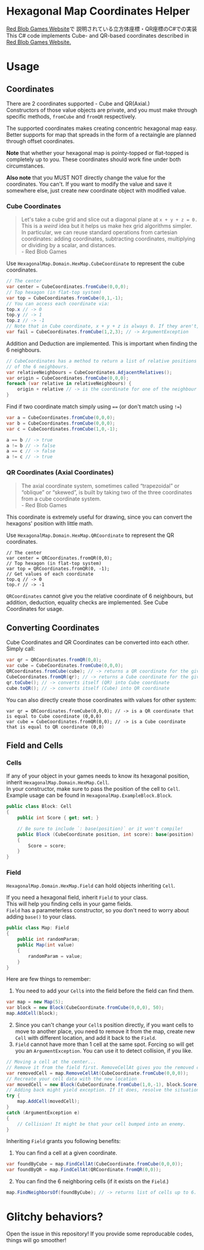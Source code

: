 # Hexagonal Map Coordinates Helper

[Red Blob Games Website](https://www.redblobgames.com/grids/hexagons/)で
説明されている立方体座標・QR座標のC#での実装  
This C# code implements Cube- and QR-based coordinates 
described in [Red Blob Games Website.](https://www.redblobgames.com/grids/hexagons/)

# Usage

## Coordinates

There are 2 coordinates supported - Cube and QR(Axial.)  
Constructors of those value objects are private, and
you must make through specific methods, `fromCube` and `fromQR`
respectively.

The supported coordinates makes creating concentric hexagonal map
easy. Better supports for map that spreads in the form of a rectaingle 
are planned through offset coordinates.

**Note** that whether your hexagonal map is pointy-topped or flat-topped
is completely up to you.
These coordinates should work fine under both circumstances.

**Also note** that you MUST NOT directly change the value for the 
coordinates. You can't. If you want to modify the value and save it
somewhere else, just create new coordinate object with modified value.

### Cube Coordinates

> Let's take a cube grid and slice out a diagonal plane at `x + y + z = 0.`
> This is a _weird_ idea but it helps us make hex grid algorithms simpler. 
> In particular, we can reuse standard operations from cartesian coordinates: 
> adding coordinates, subtracting coordinates, multiplying or dividing by a scalar, 
> and distances.  
>  \- Red Blob Games

Use `HexagonalMap.Domain.HexMap.CubeCoordinate` to represent
the cube coordinates.

```c#
// The center
var center = CubeCoordinates.fromCube(0,0,0);
// Top hexagon (in flat-top system)
var top = CubeCoordinates.fromCube(0,1,-1);
// You can access each coordinate via:
top.x // -> 0
top.y // -> 1
top.z // -> -1
// Note that in Cube coordinate, x + y + z is always 0. If they aren't, it will yield an exception.
var fail = CubeCoordinates.fromCube(1,2,3); // -> ArgumentException
```

Addition and Deduction are implemented. This is important
when finding the 6 neighbours.

```c#
// CubeCoordinates has a method to return a list of relative positions
// of the 6 neighbours. 
var relativeNeighbours = CubeCoordinates.AdjacentRelatives();
var origin = CubeCoordinates.fromCube(0,0,0);
foreach (var relative in relativeNeighbours) {
    origin + relative // -> is the coordinate for one of the neighbour of origin.
}
```

Find if two coordinate match simply using `==`
(or don't match using `!=`)

```c#
var a = CubeCoordinates.fromCube(0,0,0);
var b = CubeCoordinates.fromCube(0,0,0);
var c = CubeCoordinates.fromCube(1,0,-1);

a == b // -> true
a != b // -> false
a == c // -> false
a != c // -> true
```

### QR Coordinates (Axial Coordinates)

> The axial coordinate system, sometimes called 
> “trapezoidal” or “oblique” or “skewed”, 
> is built by taking two of the three coordinates 
> from a cube coordinate system.   
> \- Red Blob Games

This coordinate is extremely useful for drawing, since you can convert
the hexagons' position with little math.

Use `HexagonalMap.Domain.HexMap.QRCoordinate` to represent
the QR coordinates.  

```
// The center
var center = QRCoordinates.fromQR(0,0);
// Top hexagon (in flat-top system)
var top = QRCoordinates.fromQR(0, -1);
// Get values of each coordinate
top.q // -> 0
top.r // -> -1
```

`QRCoordinates` cannot give you the relative coordinate of 6 neighbours,
but addition, deduction, equality checks are implemented.
See Cube Coordinates for usage.

## Converting Coordinates

Cube Coordinates and QR Coordinates can be converted into each other.
Simply call:

```c#
var qr = QRCoordinates.fromQR(0,0);
var cube = CubeCoordinates.fromCube(0,0,0);
QRCoordinates.fromCube(cube); // -> returns a QR coordinate for the given Cube coordinate
CubeCoordinates.fromQR(qr); // -> returns a Cube coordinate for the given QR coordinate
qr.toCube(); // -> converts itself (QR) into Cube coordinate
cube.toQR(); // -> converts itself (Cube) into QR coordinate
```

You can also directly create those coordinates with values for other system:

```
var qr = QRCoordinates.fromCube(0,0,0); // -> is a QR coordinate that is equal to Cube coordinate (0,0,0)
var cube = CubeCoordinates.fromQR(0,0); // -> is a Cube coordinate that is equal to QR coordinate (0,0)
```

## Field and Cells

### Cells

If any of your object in your games needs to know its hexagonal position,
inherit `HexagonalMap.Domain.HexMap.Cell`.  
In your constructor, make sure to pass the position of the cell to `Cell`.  
Example usage can be found in `HexagonalMap.ExampleBlock.Block`.

```c#
public class Block: Cell
{
    public int Score { get; set; }

    // Be sure to include `: base(position)` or it won't compile!
    public Block (CubeCoordinate position, int score): base(position)
    {
        Score = score;
    }
}
```

### Field

`HexagonalMap.Domain.HexMap.Field` can hold objects inheriting `Cell`.

If you need a hexagonal field, inherit `Field` to your class.  
This will help you finding cells in your game fields.  
`Field` has a parameterless constructor, so you don't need to worry about
adding `base()` to your class.  

```c#
public class Map: Field
{
    public int randomParam;
    public Map(int value)
    {
        randomParam = value;
    }
}
```

Here are few things to remember:

1. You need to add your `Cell`s into the field before the field can find them.  

```c#
var map = new Map(5);
var block = new Block(CubeCoordinate.fromCube(0,0,0), 50);
map.AddCell(block);
```

2. Since you can't change your `Cell`s position directly, if you want cells to move
to another place, you need to remove it from the map, create new `Cell`
with different location, and add it back to the `Field`.
3. `Field` cannot have more than 1 cell at the same spot. Forcing so will
get you an `ArgumentException`. You can use it to detect collision, if you like.

```c#
// Moving a cell at the center...
// Remove it from the field first. RemoveCellAt gives you the removed cell.
var removedCell = map.RemoveCellAt(CubeCoordinate.fromCube(0,0,0));
// Recreate your cell data with the new location
var movedCell = new Block(CubeCoordinate.fromCube(1,0,-1), block.Score);
// Adding back might yield exception. If it does, resolve the situation first.
try {
    map.AddCell(movedCell);
}
catch (ArgumentException e)
{
    // Collision! It might be that your cell bumped into an enemy.
}
```


Inheriting `Field` grants you following benefits:

1. You can find a cell at a given coordinate.

```c#
var foundByCube = map.FindCellAt(CubeCoordinate.fromCube(0,0,0));
var foundByQR = map.FindCellAt(QRCoordinate.fromQR(0,0));
```

2. You can find the 6 neighboring cells (if it exists on the `Field`.)

```c#
map.FindNeighborsOf(foundByCube); // -> returns list of cells up to 6.
```

# Glitchy behaviors?

Open the issue in this repository! If you provide some reproducable codes,
things will go smoother!
